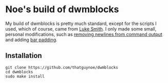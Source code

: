 # Noe's build of dwmblocks

My build of dwmblocks is pretty much standard, except for the scripts I used, which of course, came from [Luke Smith](https://github.com/LukeSmithxyz/voidrice/tree/master/.local/bin/statusbar). I only made some small, personal modifications, such as [removing newlines from command output](https://github.com/LukeSmithxyz/dwmblocks/pull/12/commits/6bbd6545f422bab6dfd341d88e99316f4cdab7ac) and adding [bar padding](https://github.com/flipMWD/dwmblocks/commit/82efdb743e207df9c74d8123bcc2e8502ce97786).

## Installation

```
git clone https://github.com/thatguynoe/dwmblocks
cd dwmblocks
sudo make install
```
